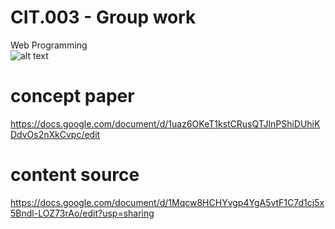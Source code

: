 # CIT.003 - Group work
Web Programming</br>
![alt text](https://i.imgur.com/BbVkAJ1.png)</br>
# concept paper
https://docs.google.com/document/d/1uaz6OKeT1kstCRusQTJlnPShiDUhiKDdvOs2nXkCvpc/edit

# content source
https://docs.google.com/document/d/1Mqcw8HCHYvgp4YgA5vtF1C7d1cj5x5Bndl-LOZ73rAo/edit?usp=sharing


